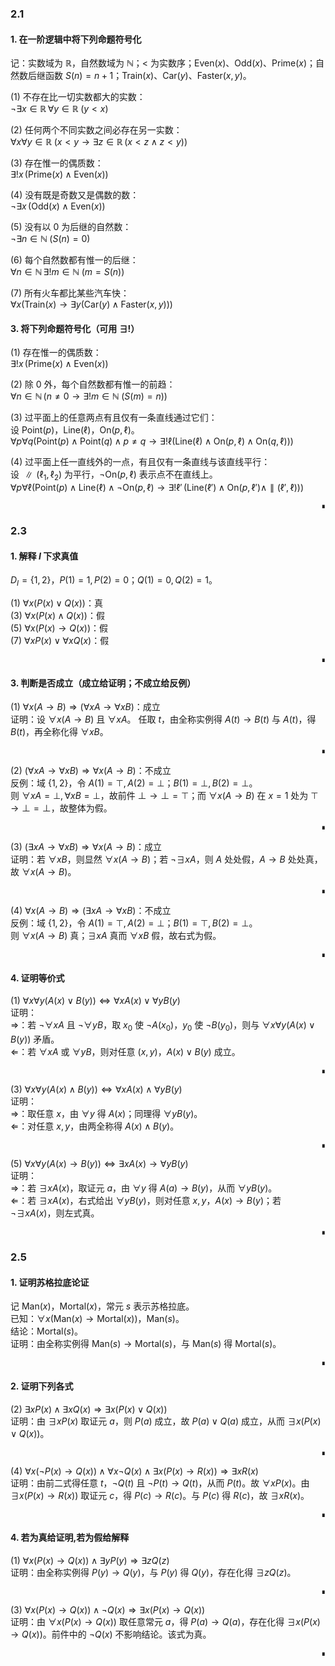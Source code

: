 ### 2.1

#### 1. 在一阶逻辑中将下列命题符号化
记：实数域为 $\mathbb R$，自然数域为 $\mathbb N$；$<$ 为实数序；$\text{Even}(x)$、$\text{Odd}(x)$、$\text{Prime}(x)$；自然数后继函数 $S(n)=n+1$；$\text{Train}(x)$、$\text{Car}(y)$、$\text{Faster}(x,y)$。

(1) 不存在比一切实数都大的实数：  
$\neg\exists x\in\mathbb R\,\forall y\in\mathbb R\; (y<x)$

(2) 任何两个不同实数之间必存在另一实数：  
$\forall x\forall y\in\mathbb R\;\bigl(x<y\rightarrow\exists z\in\mathbb R\,(x<z\land z<y)\bigr)$

(3) 存在惟一的偶质数：  
$\exists!x\,(\text{Prime}(x)\land \text{Even}(x))$

(4) 没有既是奇数又是偶数的数：  
$\neg\exists x\,(\text{Odd}(x)\land \text{Even}(x))$

(5) 没有以 0 为后继的自然数：  
$\neg\exists n\in\mathbb N\;(S(n)=0)$

(6) 每个自然数都有惟一的后继：  
$\forall n\in\mathbb N\,\exists! m\in\mathbb N\;(m=S(n))$

(7) 所有火车都比某些汽车快：  
$\forall x\bigl(\text{Train}(x)\rightarrow\exists y(\text{Car}(y)\land \text{Faster}(x,y))\bigr)$


#### 3. 将下列命题符号化（可用 $\exists!$）

(1) 存在惟一的偶质数：  
$\exists!x\,(\text{Prime}(x)\land \text{Even}(x))$

(2) 除 0 外，每个自然数都有惟一的前趋：  
$\forall n\in\mathbb N\,(n\neq 0\rightarrow \exists! m\in\mathbb N\;(S(m)=n))$

(3) 过平面上的任意两点有且仅有一条直线通过它们：  
设 $\text{Point}(p)$，$\text{Line}(\ell)$，$\text{On}(p,\ell)$。  
$\forall p\forall q\bigl(\text{Point}(p)\land \text{Point}(q)\land p\neq q \rightarrow \exists!\ell(\text{Line}(\ell)\land \text{On}(p,\ell)\land \text{On}(q,\ell))\bigr)$

(4) 过平面上任一直线外的一点，有且仅有一条直线与该直线平行：  
设 $\parallel(\ell_1,\ell_2)$ 为平行，$\neg \text{On}(p,\ell)$ 表示点不在直线上。  
$\forall p\forall \ell\bigl(\text{Point}(p)\land \text{Line}(\ell)\land \neg \text{On}(p,\ell)\rightarrow \exists!\ell'\,(\text{Line}(\ell')\land \text{On}(p,\ell')\land \parallel(\ell',\ell))\bigr)$
<p align="right" style="font-size: 0.8em;">∎</p>


### 2.3

#### 1. 解释 $I$ 下求真值
$D_I=\{1,2\}$，$P(1)=1,P(2)=0$；$Q(1)=0,Q(2)=1$。

(1) $\forall x(P(x)\vee Q(x))$：真  
(3) $\forall x(P(x)\land Q(x))$：假  
(5) $\forall x(P(x)\to Q(x))$：假  
(7) $\forall xP(x)\vee \forall xQ(x)$：假
<p align="right" style="font-size: 0.8em;">∎</p>

#### 3. 判断是否成立（成立给证明；不成立给反例）

(1) $\forall x(A\to B)\Rightarrow(\forall xA\to \forall xB)$：成立  
证明：设 $\forall x(A\to B)$ 且 $\forall xA$。
任取 $t$，由全称实例得 $A(t)\to B(t)$ 与 $A(t)$，得 $B(t)$，再全称化得 $\forall xB$。  
<p align="right" style="font-size: 0.8em;">∎</p>

(2) $(\forall xA\to \forall xB)\Rightarrow \forall x(A\to B)$：不成立  
反例：域 $\{1,2\}$，令 $A(1)=\top,A(2)=\bot$；$B(1)=\bot,B(2)=\bot$。  
则 $\forall xA=\bot,\forall xB=\bot$，故前件 $\bot\to \bot=\top$；而 $\forall x(A\to B)$ 在 $x=1$ 处为 $\top\to\bot=\bot$，故整体为假。  
<p align="right" style="font-size: 0.8em;">∎</p>

(3) $(\exists xA\to \forall xB)\Rightarrow \forall x(A\to B)$：成立  
证明：若 $\forall xB$，则显然 $\forall x(A\to B)$；若 $\neg\exists xA$，则 $A$ 处处假，$A\to B$ 处处真，故 $\forall x(A\to B)$。  
<p align="right" style="font-size: 0.8em;">∎</p>

(4) $\forall x(A\to B)\Rightarrow (\exists xA\to \forall xB)$：不成立  
反例：域 $\{1,2\}$，令 $A(1)=\top,A(2)=\bot$；$B(1)=\top,B(2)=\bot$。  
则 $\forall x(A\to B)$ 真；$\exists xA$ 真而 $\forall xB$ 假，故右式为假。  
<p align="right" style="font-size: 0.8em;">∎</p>


#### 4. 证明等价式

(1) $\forall x\forall y(A(x)\vee B(y))\Leftrightarrow \forall xA(x)\vee \forall yB(y)$  
证明：  
$\Rightarrow$：若 $\neg\forall xA$ 且 $\neg\forall yB$，取 $x_0$ 使 $\neg A(x_0)$，$y_0$ 使 $\neg B(y_0)$，则与 $\forall x\forall y(A(x)\vee B(y))$ 矛盾。  
$\Leftarrow$：若 $\forall xA$ 或 $\forall yB$，则对任意 $(x,y)$，$A(x)\vee B(y)$ 成立。  
<p align="right" style="font-size: 0.8em;">∎</p>

(3) $\forall x\forall y(A(x)\land B(y))\Leftrightarrow \forall xA(x)\land \forall yB(y)$  
证明：  
$\Rightarrow$：取任意 $x$，由 $\forall y$ 得 $A(x)$；同理得 $\forall yB(y)$。  
$\Leftarrow$：对任意 $x,y$，由两全称得 $A(x)\land B(y)$。  
<p align="right" style="font-size: 0.8em;">∎</p>

(5) $\forall x\forall y(A(x)\to B(y))\Leftrightarrow \exists xA(x)\to \forall yB(y)$  
证明：  
$\Rightarrow$：若 $\exists xA(x)$，取证元 $a$，由 $\forall y$ 得 $A(a)\to B(y)$，从而 $\forall yB(y)$。  
$\Leftarrow$：若 $\exists xA(x)$，右式给出 $\forall yB(y)$，则对任意 $x,y$，$A(x)\to B(y)$；若 $\neg\exists xA(x)$，则左式真。  
<p align="right" style="font-size: 0.8em;">∎</p>


###  2.5

#### 1. 证明苏格拉底论证
记 $\text{Man}(x)$，$\text{Mortal}(x)$，常元 $s$ 表示苏格拉底。  
已知：$\forall x(\text{Man}(x)\to \text{Mortal}(x))$，$\text{Man}(s)$。  
结论：$\text{Mortal}(s)$。  
证明：由全称实例得 $\text{Man}(s)\to \text{Mortal}(s)$，与 $\text{Man}(s)$ 得 $\text{Mortal}(s)$。  
<p align="right" style="font-size: 0.8em;">∎</p>

#### 2. 证明下列各式

(2) $\exists xP(x)\land \exists xQ(x)\Rightarrow \exists x(P(x)\vee Q(x))$  
证明：由 $\exists xP(x)$ 取证元 $a$，则 $P(a)$ 成立，故 $P(a)\vee Q(a)$ 成立，从而 $\exists x(P(x)\vee Q(x))$。  
<p align="right" style="font-size: 0.8em;">∎</p>

(4) $\forall x(\neg P(x)\to Q(x))\land \forall x\neg Q(x)\land \exists x(P(x)\to R(x))\Rightarrow \exists xR(x)$  
证明：由前二式得任意 $t$，$\neg Q(t)$ 且 $\neg P(t)\to Q(t)$，从而 $P(t)$。故 $\forall x P(x)$。由 $\exists x(P(x)\to R(x))$ 取证元 $c$，得 $P(c)\to R(c)$。与 $P(c)$ 得 $R(c)$，故 $\exists xR(x)$。  
<p align="right" style="font-size: 0.8em;">∎</p>

#### 4. 若为真给证明,若为假给解释

(1) $\forall x(P(x)\to Q(x))\land \exists yP(y)\Rightarrow \exists zQ(z)$  
证明：由全称实例得 $P(y)\to Q(y)$，与 $P(y)$ 得 $Q(y)$，存在化得 $\exists zQ(z)$。  
<p align="right" style="font-size: 0.8em;">∎</p>

(3) $\forall x(P(x)\to Q(x))\land \neg Q(x)\Rightarrow \exists x(P(x)\to Q(x))$  
证明：由 $\forall x(P(x)\to Q(x))$ 取任意常元 $a$，得 $P(a)\to Q(a)$，存在化得 $\exists x(P(x)\to Q(x))$。前件中的 $\neg Q(x)$ 不影响结论。该式为真。  
<p align="right" style="font-size: 0.8em;">∎</p>
